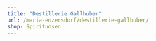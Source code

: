 ```yaml
---
title: "Destillerie Gallhuber"
url: /maria-enzersdorf/destillerie-gallhuber/
shop: Spirituosen
---
```

